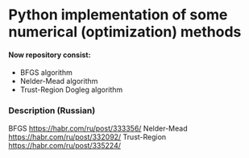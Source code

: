 # Python implementation of some numerical (optimization) methods
#### Now repository consist:
* BFGS algorithm
* Nelder-Mead algorithm
* Trust-Region Dogleg algorithm


### Description (Russian)
BFGS https://habr.com/ru/post/333356/
Nelder-Mead https://habr.com/ru/post/332092/
Trust-Region https://habr.com/ru/post/335224/
